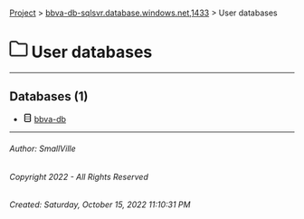 #### 

[Project](../../index.md) > [bbva-db-sqlsvr.database.windows.net,1433](../index.md) > User databases

# ![User](../../Images/folder32.png) User databases

---

## <a name="#databases"></a>Databases (1)

* ![Database](../../Images/Database.png) [bbva-db](bbva-db/index.md)


---

###### Author:  SmallVille

###### Copyright 2022 - All Rights Reserved

###### Created: Saturday, October 15, 2022 11:10:31 PM

